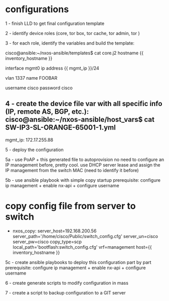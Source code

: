 # configurations

1 - finish LLD to get final configuration template

2 - identify device roles (core, tor box, tor cache, tor admin, tor )

3 - for each role, identify the variables and build the template:

cisco@ansible:~/nxos-ansible/templates$ cat core.j2
hostname {{ inventory_hostname }}

interface mgmt0
  ip address {{ mgmt_ip }}/24

vlan 1337
  name FOOBAR

username cisco password cisco

4 - create the device file var with all specific info (IP, remote AS, BGP, etc.):
cisco@ansible:~/nxos-ansible/host_vars$ cat SW-IP3-SL-ORANGE-65001-1.yml
---
mgmt_ip: 172.17.255.88

5 - deploy the configuration

5a - use PoAP + this generated file to autoprovision
no need to configure an IP management before, pretty cool. use DHCP server lease and assign the IP management from the switch MAC (need to identify it before)

5b - use ansible playbook with simple copy <remote> startup
prerequisite: configure ip management + enable nx-api + configure username

# copy config file from server to switch
- nxos_copy:
    server_host=192.168.200.56
    server_path='/home/cisco/Public/switch_config.cfg'
    server_un=cisco
    server_pw=cisco
    copy_type=scp
    local_path='bootflash:switch_config.cfg'
    vrf=management
    host={{ inventory_hostname }}

5c - create ansible playbooks to deploy this configuration part by part
prerequisite: configure ip management + enable nx-api + configure username

6 - create generate scripts to modify configuration in mass

7 - create a script to backup configuration to a GIT server 

